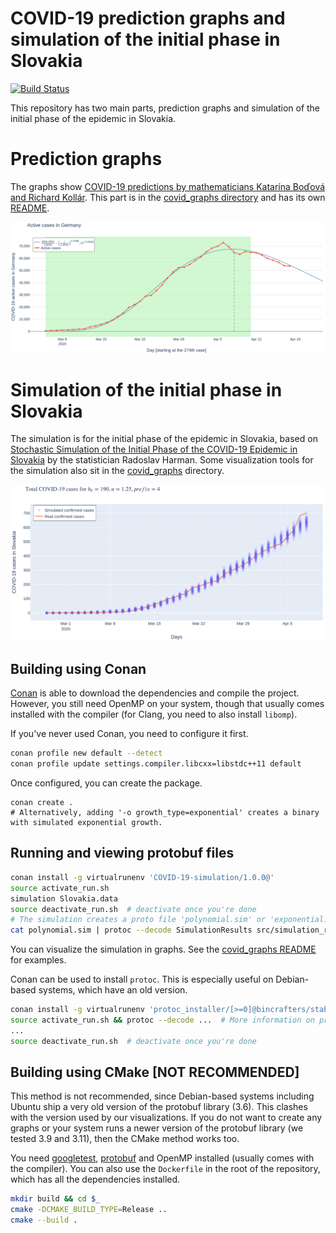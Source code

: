 # COVID-19 prediction graphs and simulation of the initial phase in Slovakia

[![Build Status](https://travis-ci.com/lukipuki/COVID-19-simulation.svg?branch=master)](https://travis-ci.com/lukipuki/COVID-19-simulation)

This repository has two main parts, prediction graphs and simulation of the initial phase of the epidemic in Slovakia.

# Prediction graphs

The graphs show [COVID-19 predictions by mathematicians Katarína Boďová and Richard Kollár](https://graphs.lukipuki.sk/covid19/normal/). This part is in the [covid_graphs directory](./covid_graphs) and has its own [README](covid_graphs/README.md).

![Graph of active cases in Germany](content/germany-apr11.png)


# Simulation of the initial phase in Slovakia

The simulation is for the initial phase of the epidemic in Slovakia, based on [Stochastic Simulation of the Initial Phase of the COVID-19 Epidemic in Slovakia](http://www.iam.fmph.uniba.sk/ospm/Harman/COR01.pdf) by the statistician Radoslav Harman. Some visualization tools for the simulation also sit in the [covid_graphs](./covid_graphs) directory.

![Simulation of total confirmed COVID-19 cases in Slovakia](content/cumulative_simulation.png)


## Building using Conan

[Conan](https://conan.io) is able to download the dependencies and compile the project. However, you still need OpenMP on your system, though that usually comes installed with the compiler (for Clang, you need to also install `libomp`).

If you've never used Conan, you need to configure it first.

```sh
conan profile new default --detect
conan profile update settings.compiler.libcxx=libstdc++11 default
```

Once configured, you can create the package.
```
conan create .
# Alternatively, adding '-o growth_type=exponential' creates a binary with simulated exponential growth.
```

## Running and viewing protobuf files

```sh
conan install -g virtualrunenv 'COVID-19-simulation/1.0.0@'
source activate_run.sh
simulation Slovakia.data
source deactivate_run.sh  # deactivate once you're done
# The simulation creates a proto file 'polynomial.sim' or 'exponential.sim', which can be examined using protoc
cat polynomial.sim | protoc --decode SimulationResults src/simulation_results.proto
```

You can visualize the simulation in graphs. See the [covid_graphs README](covid_graphs/README.md) for examples.

Conan can be used to install `protoc`. This is especially useful on Debian-based systems, which have an old version.

```sh
conan install -g virtualrunenv 'protoc_installer/[>=0]@bincrafters/stable'
source activate_run.sh && protoc --decode ...  # More information on protoc usage is above
...
source deactivate_run.sh  # deactivate once you're done
```

## Building using CMake [NOT RECOMMENDED]

This method is not recommended, since Debian-based systems including Ubuntu ship a very old version of the protobuf library (3.6). This clashes with the version used by our visualizations. If you do not want to create any graphs or your system runs a newer version of the protobuf library (we tested 3.9 and 3.11), then the CMake method works too.

You need [googletest](https://github.com/google/googletest), [protobuf](https://github.com/protocolbuffers/protobuf) and OpenMP installed (usually comes with the compiler). You can also use the `Dockerfile` in the root of the repository, which has all the dependencies installed.

```sh
mkdir build && cd $_
cmake -DCMAKE_BUILD_TYPE=Release ..
cmake --build .
```
